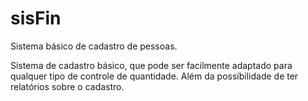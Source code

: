 # sisFin
Sistema básico de cadastro de pessoas. 

Sistema de cadastro básico, que pode ser facilmente adaptado para qualquer tipo de controle de quantidade. Além da possíbilidade de ter relatórios sobre o cadastro.
